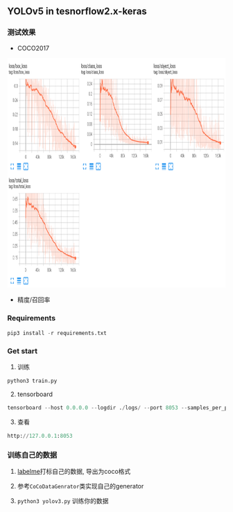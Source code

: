 ## YOLOv5 in tesnorflow2.x-keras

### 测试效果

- COCO2017
  
<img src="https://raw.githubusercontent.com/yyccR/Pictures/master/yolov5/yolov5_train.png" width="1000" height="530"/> 

- 精度/召回率

### Requirements

```python
pip3 install -r requirements.txt
```

### Get start

1. 训练
```python
python3 train.py
```

2. tensorboard
```python
tensorboard --host 0.0.0.0 --logdir ./logs/ --port 8053 --samples_per_plugin=images=40
```    

3. 查看
```python
http://127.0.0.1:8053
```    


### 训练自己的数据

1. [labelme](https://github.com/wkentaro/labelme)打标自己的数据, 导出为coco格式

2. 参考`CoCoDataGenrator`类实现自己的generator

3. `python3 yolov3.py` 训练你的数据